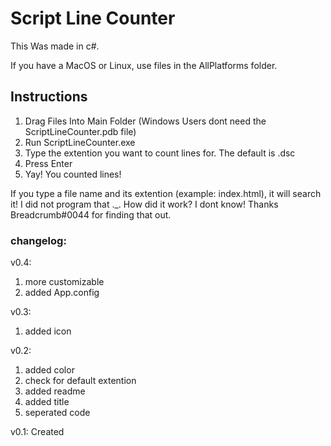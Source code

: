 <h1> Script Line Counter </h1>
This Was made in c#.

If you have a MacOS or Linux, use files in the AllPlatforms folder.

<h2>Instructions</h2>
<ol>
<li>Drag Files Into Main Folder (Windows Users dont need the ScriptLineCounter.pdb file)</li>
<li>Run ScriptLineCounter.exe</li>
<li>Type the extention you want to count lines for. The default is .dsc</li>
<li>Press Enter</li>
<li>Yay! You counted lines!</li>
</ol>

If you type a file name and its extention (example: index.html), it will search it! I did not program that ._. How did it work? I dont know! Thanks Breadcrumb#0044 for finding that out.

<h3>changelog:</h3>

v0.4:
<ol>
<li>more customizable</li>
<li>added App.config</li> 
</ol>

v0.3:
<ol>
<li>added icon</li> 
</ol>

v0.2: 
<ol>
<li>added color</li> 
<li>check for default extention</li> 
<li>added readme</li> 
<li>added title</li> 
<li>seperated code</li>
</ol>

v0.1: Created